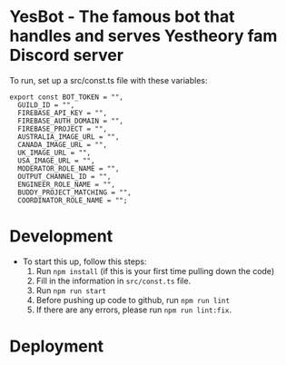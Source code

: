 # YesBot - The famous bot that handles and serves Yestheory fam Discord server

To run, set up a src/const.ts file with these variables:

```
export const BOT_TOKEN = "",
  GUILD_ID = "",
  FIREBASE_API_KEY = "",
  FIREBASE_AUTH_DOMAIN = "",
  FIREBASE_PROJECT = "",
  AUSTRALIA_IMAGE_URL = "",
  CANADA_IMAGE_URL = "",
  UK_IMAGE_URL = "",
  USA_IMAGE_URL = "",
  MODERATOR_ROLE_NAME = "",
  OUTPUT_CHANNEL_ID = "",
  ENGINEER_ROLE_NAME = "",
  BUDDY_PROJECT_MATCHING = "",
  COORDINATOR_ROLE_NAME = "";
```

# Development
- To start this up, follow this steps:
    1. Run `npm install` (if this is your first time pulling down the code)
    2. Fill in the information in `src/const.ts` file.
    3. Run `npm run start`
    4. Before pushing up code to github, run `npm run lint`
    5. If there are any errors, please run `npm run lint:fix`.

# Deployment
